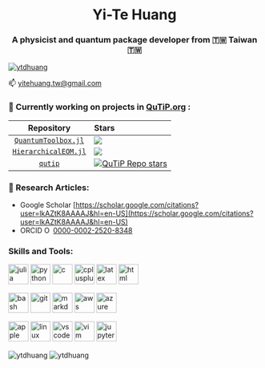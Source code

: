 <h1 align="center">Yi-Te Huang</h1>
<h3 align="center">A physicist and quantum package developer from 🇹🇼 Taiwan 🇹🇼</h3>

<!--
<p align="left"> <img src="https://komarev.com/ghpvc/?username=ytdhuang&label=Profile%20views&color=0e75b6&style=flat" alt="ytdhuang" /> </p>
-->

<p align="left"> <a href="https://github.com/ryo-ma/github-profile-trophy"><img src="https://github-profile-trophy.vercel.app/?username=ytdhuang" alt="ytdhuang" /></a> </p>

<p align="left">📫 <a href="mailto:yitehuang.tw@gmail.com">yitehuang.tw@gmail.com</a></p>

<h3 align="left">🔭 Currently working on projects in <a href="https://qutip.org/" target="_blank">QuTiP.org</a> :</h3>

| Repository | Stars |
|:----------:|:------|
| [`QuantumToolbox.jl`](https://github.com/qutip/QuantumToolbox.jl) | [![](https://img.shields.io/github/stars/qutip/QuantumToolbox.jl)](https://github.com/qutip/QuantumToolbox.jl) |
| [`HierarchicalEOM.jl`](https://github.com/qutip/HierarchicalEOM.jl) | [![](https://img.shields.io/github/stars/qutip/HierarchicalEOM.jl)](https://github.com/qutip/HierarchicalEOM.jl) |
| [`qutip`](https://github.com/qutip/qutip) | [![QuTiP Repo stars](https://img.shields.io/github/stars/qutip/qutip)](https://github.com/qutip/qutip) |

<h3 align="left">📝 Research Articles:</h3>

- Google Scholar [https://scholar.google.com/citations?user=lkAZtK8AAAAJ&hl=en-US](https://scholar.google.com/citations?user=lkAZtK8AAAAJ&hl=en-US)
- ORCID <img src="https://orcid.org/assets/vectors/orcid.logo.icon.svg" alt="ORCID iD" width="14" height="14"/> <a href="https://orcid.org/0000-0002-2520-8348" aria-label="View ORCID record">0000-0002-2520-8348</a>

<h3 align="left">Skills and Tools:</h3>
<p align="left">
  <a href="https://julialang.org/" target="_blank" rel="noreferrer"> <img src="https://go-skill-icons.vercel.app/api/icons?i=julia" alt="julia" width="40" height="40"/></a>
  <a href="https://www.python.org" target="_blank" rel="noreferrer"> <img src="https://go-skill-icons.vercel.app/api/icons?i=py" alt="python" width="40" height="40"/></a>
  <a href="https://www.cprogramming.com/" target="_blank" rel="noreferrer"> <img src="https://go-skill-icons.vercel.app/api/icons?i=c" alt="c" width="40" height="40"/></a>
  <a href="https://www.w3schools.com/cpp/" target="_blank" rel="noreferrer"> <img src="https://go-skill-icons.vercel.app/api/icons?i=cpp" alt="cplusplus" width="40" height="40"/></a>
  <a href="https://www.latex-project.org/" target="_blank" rel="noreferrer"> <img src="https://go-skill-icons.vercel.app/api/icons?i=latex" alt="latex" width="40" height="40"/></a>
  <a href="https://html.spec.whatwg.org/multipage/" target="_blank" rel="noreferrer"> <img src="https://go-skill-icons.vercel.app/api/icons?i=html" alt="html" width="40" height="40"/></a>

  <a href="https://www.gnu.org/software/bash/" target="_blank" rel="noreferrer"> <img src="https://go-skill-icons.vercel.app/api/icons?i=bash" alt="bash" width="40" height="40"/></a>
  <a href="https://git-scm.com/" target="_blank" rel="noreferrer"> <img src="https://go-skill-icons.vercel.app/api/icons?i=git" alt="git" width="40" height="40"/></a>
  <a href="https://commonmark.org/" target="_blank" rel="noreferrer"> <img src="https://go-skill-icons.vercel.app/api/icons?i=md" alt="markdown" width="40" height="40"/></a>
  <a href="https://aws.amazon.com/" target="_blank" rel="noreferrer"> <img src="https://go-skill-icons.vercel.app/api/icons?i=aws" alt="aws" width="40" height="40"/></a>
  <a href="https://azure.microsoft.com/" target="_blank" rel="noreferrer"> <img src="https://go-skill-icons.vercel.app/api/icons?i=azure" alt="azure" width="40" height="40"/></a>
  
  <a href="https://www.apple.com/" target="_blank" rel="noreferrer"> <img src="https://go-skill-icons.vercel.app/api/icons?i=apple" alt="apple" width="40" height="40"/></a>
  <a href="https://www.linux.org/" target="_blank" rel="noreferrer"> <img src="https://go-skill-icons.vercel.app/api/icons?i=linux" alt="linux" width="40" height="40"/></a>
  <a href="https://code.visualstudio.com/" target="_blank" rel="noreferrer"> <img src="https://go-skill-icons.vercel.app/api/icons?i=vscode" alt="vscode" width="40" height="40"/></a>
  <a href="https://www.vim.org/" target="_blank" rel="noreferrer"> <img src="https://go-skill-icons.vercel.app/api/icons?i=vim" alt="vim" width="40" height="40"/></a>
  <a href="https://jupyter.org/" target="_blank" rel="noreferrer"> <img src="https://go-skill-icons.vercel.app/api/icons?i=jupyter" alt="jupyter" width="40" height="40"/></a>
  
<!--
  <a href="https://julialang.org/" target="_blank" rel="noreferrer"> <img src="https://raw.githubusercontent.com/devicons/devicon/master/icons/julia/julia-original.svg" alt="julia" width="40" height="40"/></a>
  <a href="https://www.python.org" target="_blank" rel="noreferrer"> <img src="https://raw.githubusercontent.com/devicons/devicon/master/icons/python/python-original.svg" alt="python" width="40" height="40"/></a>
  <a href="https://www.cprogramming.com/" target="_blank" rel="noreferrer"> <img src="https://raw.githubusercontent.com/devicons/devicon/master/icons/c/c-original.svg" alt="c" width="40" height="40"/></a>
  <a href="https://www.w3schools.com/cpp/" target="_blank" rel="noreferrer"> <img src="https://raw.githubusercontent.com/devicons/devicon/master/icons/cplusplus/cplusplus-original.svg" alt="cplusplus" width="40" height="40"/></a>
  <a href="https://www.latex-project.org/" target="_blank" rel="noreferrer"> <img src="https://raw.githubusercontent.com/devicons/devicon/master/icons/latex/latex-original.svg" alt="latex" width="40" height="40"/></a>
-->
<!--
  <a href="https://git-scm.com/" target="_blank" rel="noreferrer"> <img src="https://www.vectorlogo.zone/logos/git-scm/git-scm-icon.svg" alt="git" width="40" height="40"/></a>
  <a href="https://code.visualstudio.com/" target="_blank" rel="noreferrer"> <img src="https://raw.githubusercontent.com/devicons/devicon/master/icons/vscode/vscode-original.svg" alt="vscode" width="40" height="40"/></a>
  <a href="https://jupyter.org/" target="_blank" rel="noreferrer"> <img src="https://raw.githubusercontent.com/devicons/devicon/master/icons/jupyter/jupyter-original.svg" alt="jupyter" width="40" height="40"/></a>
-->
</p>

<p>
  <img align="center" src="https://github-readme-stats.vercel.app/api?username=ytdhuang&show_icons=true&locale=en&theme=tokyonight" alt="ytdhuang" />
  <img align="center" src="http://github-profile-summary-cards.vercel.app/api/cards/most-commit-language?username=ytdhuang&locale=en&theme=tokyonight" alt="ytdhuang" />
</p>
